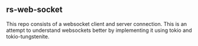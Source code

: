 ## rs-web-socket

This repo consists of a websocket client and server connection.
This is an attempt to understand websockets better by implementing it using tokio and tokio-tungstenite.